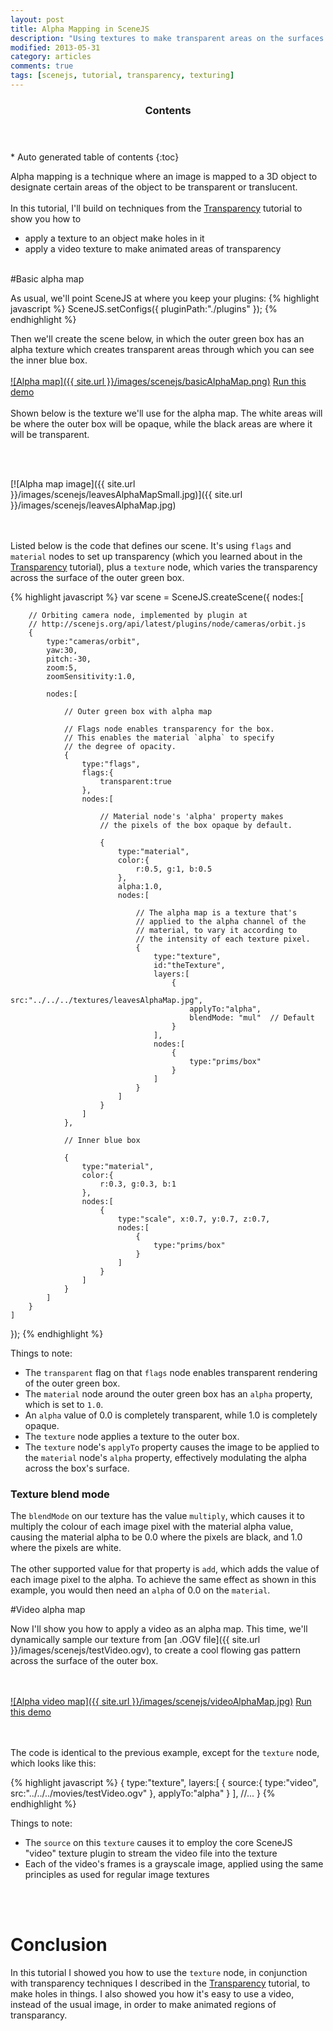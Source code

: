 ```yaml
---
layout: post
title: Alpha Mapping in SceneJS
description: "Using textures to make transparent areas on the surfaces of objects"
modified: 2013-05-31
category: articles
comments: true
tags: [scenejs, tutorial, transparency, texturing]
---
```



<section id="table-of-contents" class="toc">
  <header>
    <h3>Contents</h3>
  </header>
<div id="drawer" markdown="1">
*  Auto generated table of contents
{:toc}
</div>
</section><!-- /#table-of-contents -->

Alpha mapping is a technique where an image is mapped to a 3D object to designate certain areas of the object to be transparent or translucent.
<br><br>
In this tutorial, I'll build on techniques from the [Transparency](/articles/scenejs-transparency) tutorial to show you how to

* apply a texture to an object make holes in it
* apply a video texture to make animated areas of transparency
<br><br>

#Basic alpha map

As usual, we'll point SceneJS at where you keep your plugins:
{% highlight javascript %}
SceneJS.setConfigs({
     pluginPath:"./plugins"
});
{% endhighlight %}

Then we'll create the scene below, in which the outer green box has an alpha texture which creates transparent areas through
which you can see the inner blue box.
<br><br>
[![Alpha map]({{ site.url }}/images/scenejs/basicAlphaMap.png)](http://scenejs.org/examples.html?page=alphaMap)
[Run this demo](http://scenejs.org/examples.html?page=alphaMap)
<br><br>Shown below is the texture we'll use for the alpha map. The white areas will be where the outer box will be opaque,
while the black areas are where it will be transparent.

<br><br>

[![Alpha map image]({{ site.url }}/images/scenejs/leavesAlphaMapSmall.jpg)]({{ site.url }}/images/scenejs/leavesAlphaMap.jpg)

<br><br>Listed below is the code that defines our scene. It's using ```flags``` and ```material``` nodes to set up
transparency (which you learned about in the [Transparency](/articles/scenejs-transparency) tutorial), plus a ```texture``` node, which
  varies the transparency across the surface of the outer green box.

{% highlight javascript %}
var scene = SceneJS.createScene({
    nodes:[

        // Orbiting camera node, implemented by plugin at
        // http://scenejs.org/api/latest/plugins/node/cameras/orbit.js
        {
            type:"cameras/orbit",
            yaw:30,
            pitch:-30,
            zoom:5,
            zoomSensitivity:1.0,

            nodes:[

                // Outer green box with alpha map

                // Flags node enables transparency for the box.
                // This enables the material `alpha` to specify
                // the degree of opacity.
                {
                    type:"flags",
                    flags:{
                        transparent:true
                    },
                    nodes:[

                        // Material node's 'alpha' property makes
                        // the pixels of the box opaque by default.

                        {
                            type:"material",
                            color:{
                                r:0.5, g:1, b:0.5
                            },
                            alpha:1.0,
                            nodes:[

                                // The alpha map is a texture that's
                                // applied to the alpha channel of the
                                // material, to vary it according to
                                // the intensity of each texture pixel.
                                {
                                    type:"texture",
                                    id:"theTexture",
                                    layers:[
                                        {
                                            src:"../../../textures/leavesAlphaMap.jpg",
                                            applyTo:"alpha",
                                            blendMode: "mul"  // Default
                                        }
                                    ],
                                    nodes:[
                                        {
                                            type:"prims/box"
                                        }
                                    ]
                                }
                            ]
                        }
                    ]
                },

                // Inner blue box

                {
                    type:"material",
                    color:{
                        r:0.3, g:0.3, b:1
                    },
                    nodes:[
                        {
                            type:"scale", x:0.7, y:0.7, z:0.7,
                            nodes:[
                                {
                                    type:"prims/box"
                                }
                            ]
                        }
                    ]
                }
            ]
        }
    ]
});
{% endhighlight %}

Things to note:

* The ```transparent``` flag on that ```flags``` node enables transparent rendering of the outer green box.
* The ```material``` node around the outer green box has an ```alpha``` property, which is set to ```1.0```.
* An ```alpha``` value of 0.0 is completely transparent, while 1.0 is completely opaque.
* The ```texture``` node applies a texture to the outer box.
* The ```texture``` node's ```applyTo``` property causes the image to be applied to the ```material``` node's ```alpha``` property,
effectively modulating the alpha across the box's surface.

### Texture blend mode

The ```blendMode``` on our texture has the value ```multiply```, which causes it to multiply the colour of each image pixel
with the material alpha value, causing the material alpha to be 0.0 where the pixels are black, and 1.0 where the pixels are white.
<br><br>
The other supported value for that property is ```add```, which adds the value of each image pixel to the alpha. To
achieve the same effect as shown in this example, you would then need an ```alpha``` of 0.0 on the ```material```.<br>

#Video alpha map

Now I'll show you how to apply a video as an alpha map. This time, we'll dynamically sample our texture from [an .OGV file]({{ site.url }}/images/scenejs/testVideo.ogv), to
create a cool flowing gas pattern across the surface of the outer box.


<br><br>
[![Alpha video map]({{ site.url }}/images/scenejs/videoAlphaMap.jpg)](http://scenejs.org/examples.html?page=videoAlphaMap)
[Run this demo](http://scenejs.org/examples.html?page=videoAlphaMap)

<br><br>The code is identical to the previous example, except for the ```texture``` node, which looks like this:

{% highlight javascript %}
{
    type:"texture",
    layers:[
        {
            source:{
                type:"video",
                src:"../../../movies/testVideo.ogv"
            },
            applyTo:"alpha"
        }
    ],
    //...
}
{% endhighlight %}

Things to note:

* The ```source``` on this ```texture``` causes it to employ the core SceneJS "video" texture plugin to stream the video file into the texture
* Each of the video's frames is a grayscale image, applied using the same principles as used for regular image textures
<br>
<br>

# Conclusion

In this tutorial I showed you how to use the ```texture``` node, in conjunction with transparency techniques I described
in the [Transparency](/articles/scenejs-transparency) tutorial, to make holes in things. I also showed you how it's easy
 to use a video, instead of the usual image, in order to make animated regions of transparancy.